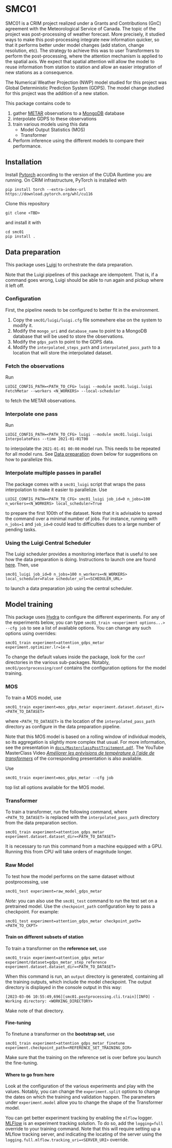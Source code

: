 # SMC01

SMC01 is a CRIM project realized under a Grants and Contributions (GnC) agreement with the
Meteorological Service of Canada.
The topic of the project was post-processing of weather forecast. More precisely, it studied ways
to make this post-processing integrate new information quicker, so that it 
performs better under model changes (add station, change resolution, etc).
The strategy to achieve this was to user Transformers to perform the post-processing,
where the attention mechanism is applied to the spatial axis.
We expect that spatial attention will allow the model to reuse information from 
station to station and allow an easier integration of new stations as a consequence.

The Numerical Weather Projection (NWP) model studied for this project was Global Deterministic Prediction System (GDPS). 
The model change studied for this project was the addition of a new station.

This package contains code to 
1) gather [METAR](https://www.aviationweather.gov/metar) observations to a [MongoDB](https://www.mongodb.com/) database
2) interpolate GDPS to these observations
3) train various models using this data
    - Model Output Statistics (MOS)
    - Transformer
4) Perform inference using the different models to compare their performance.

## Installation

Install [Pytorch](https://pytorch.org/get-started/locally/) according to the version of the CUDA Runtime 
you are running. On CRIM infrastructure, PyTorch is installed with
```shell
pip install torch --extra-index-url https://download.pytorch.org/whl/cu116
```

Clone this repository 
```shell
git clone <TBD>
```
and install it with 
```shell
cd smc01
pip install .
```

## Data preparation

This package uses [Luigi](https://luigi.readthedocs.io/en/stable/) to orchestrate the 
data preparation.

Note that the Luigi pipelines of this package are idempotent.
That is, if a command goes wrong, Luigi should be able to run again and pickup where it left off.

### Configuration

First, the pipeline needs to be configured to better fit in the environment.
1) Copy the `smc01/luigi/luigi.cfg` file somewhere else on the system to modify it.
2) Modify the `mongo_uri` and `database_name` to point to a MongoDB database that will 
be used to store the observations.
3) Modify the `gdps_path` to point to the GDPS data.
4) Modify the `interpolated_steps_path` and `interpolated_pass_path` to a location
that will store the interpolated dataset.

### Fetch the observations

Run 
```shell
LUIGI_CONFIG_PATH=<PATH_TO_CFG> luigi --module smc01.luigi.luigi FetchMetar --workers <N_WORKERS> --local-scheduler
```
to fetch the METAR observations.

### Interpolate one pass

Run 
```shell
LUIGI_CONFIG_PATH=<PATH_TO_CFG> luigi --module smc01.luigi.luigi InterpolatePass --time 2021-01-01T00 
```
to interpolate the `2021-01-01 00:00` model run. 
This needs to be repeated for all model runs.
See [Data preparation](#data-preparation) down below for suggestions on how to parallelize this.

### Interpolate multiple passes in parallel

The package comes with a `smc01_luigi` script that wraps the pass interpolation to 
make it easier to parallelize.
Use
```shell
LUIGI_CONFIG_PATH=<PATH_TO_CFG> smc01_luigi job_id=0 n_jobs=100 n_workers=<N_WORKERS> local_scheduler=True
```
to prepare the first 100th of the dataset.
Note that it is advisable to spread the command over a minimal number of jobs.
For instance, running with `n_jobs=1` and `job_id=0` could lead to difficulties dues to a large number of pending tasks.

### Using the Luigi Central Scheduler

The Luigi scheduler provides a monitoring interface that is useful to see how the 
data preparation is doing. Instructions to launch one are
found [here](https://luigi.readthedocs.io/en/stable/central_scheduler.html#the-luigid-server).
Then, use
```shell
smc01_luigi job_id=0 n_jobs=100 n_workers=<N_WORKERS> local_scheduler=False scheduler_url=<SCHEDULER_URL>
```
to launch a data preparation job using the central scheduler.

## Model training

This package uses [Hydra](https://hydra.cc/docs/intro/) to configure the different experiments.
For any of the experiments below, you can type
`smc01_train <experiment options...> --cfg job` to see a list of available options.
You can change any such options using overrides:
```shell
smc01_train experiment=attention_gdps_metar experiment.optimizer.lr=1e-4
```
To change the default values inside the package, look for the `conf` directories in the various sub-packages.
Notably, `smc01/postprocessing/conf` contains the configuration options for the model training.


### MOS

To train a MOS model, use
```shell
smc01_train experiment=mos_gdps_metar experiment.dataset.dataset_dir=<PATH_TO_DATASET>
```
where `<PATH_TO_DATASET>` is the location of the `interpolated_pass_path` directory as configure 
in the data preparation pipeline.

Note that this MOS model is based on a rolling window of individual models, so its 
aggregation is slightly more complex that usual.
For more information, see the presentation in
[`docs/MasterclassPostTraitement.pdf`](docs/MasterclassPostTraitement.pdf).
The YouTube MasterClass Video 
[*Améliorer les prévisions de température à l'aide de transformers*](https://www.youtube.com/watch?v=7ROt3r04d8I)
of the corresponding presentation is also available.

Use 
```shell
smc01_train experiment=mos_gdps_metar --cfg job
```
top list all options available for the MOS model.


### Transformer

To train a transformer, run the following command, where `<PATH_TO_DATASET>` is replaced with
the `interpolated_pass_path` directory from the data preparation section.
```shell
smc01_train experiment=attention_gdps_metar experiment.dataset.dataset_dir=<PATH_TO_DATASET>
```
It is necessary to run this command from a machine equipped with a GPU. 
Running this from CPU will take orders of magnitude longer.

### Raw Model

To test how the model performs on the same dataset without postprocessing, use
```shell
smc01_test experiment=raw_model_gdps_metar
```

*Note*: you can also use the `smc01_test` command to run the test set on a pretrained 
model. Use the `checkpoint_path` configuration key to pass a checkpoint. For example:

```shell
smc01_test experiment=attention_gdps_metar checkpoint_path=<PATH_TO_CKPT>
```

#### Train on different subsets of station

To train a transformer on the **reference set**, use
```shell
smc01_train experiment=attention_gdps_metar experiment/dataset=gdps_metar_step_reference experiment.dataset.dataset_dir=<PATH_TO_DATASET> 
```

When this command is run, an `output` directory is generated, containing all the 
training outputs, which include the model checkpoint.
The output directory is displayed in the console output in this way:
```log
[2023-03-06 10:55:49,696][smc01.postprocessing.cli.train][INFO] - Working directory: <WORKING_DIRECTORY>
```
Make note of that directory.

#### Fine-tuning

To finetune a transformer on the **bootstrap set**, use
```shell
smc01_train experiment=attention_gdps_metar_finetune experiment.checkpoint_path=<REFERENCE_SET_TRAINING_DIR>
```
Make sure that the training on the reference set is over before you launch the fine-tuning.

#### Where to go from here

Look at the configuration of the various experiments and play with the values.
Notably, you can change the `experiment.split` options to change the dates on which the training and validation happen.
The parameters under `experiment.model` allow you to change the shape of the Transformer model.

You can get better experiment tracking by enabling the `mlflow` logger.
[MLFlow](https://mlflow.org/) is an experiment tracking solution.
To do so, add the `logging=full` override to your training command.
Note that this will require setting up a MLflow tracking server, 
and indicating the locating of the server using the `logging.full.mlflow.tracking_uri=<SERVER_URI>` override.
